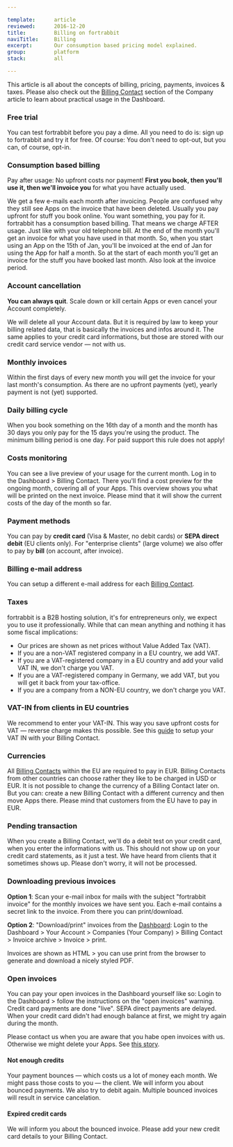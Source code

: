 ```yaml
---

template:      article
reviewed:      2016-12-20
title:         Billing on fortrabbit
naviTitle:     Billing
excerpt:       Our consumption based pricing model explained.
group:         platform
stack:         all

---
```


This article is all about the concepts of billing, pricing, payments, invoices & taxes. Please also check out the [Billing Contact](company#toc-billing-contacts) section of the Company article to learn about practical usage in the Dashboard.


### Free trial

You can test fortrabbit before you pay a dime. All you need to do is: sign up to fortrabbit and try it for free.  Of course: You don't need to opt-out, but you can, of course, opt-in.

### Consumption based billing

Pay after usage: No upfront costs nor payment! **First you book, then you'll use it, then we'll invoice you** for what you have actually used.

We get a few e-mails each month after invoicing. People are confused why they still see Apps on the invoice that have been deleted. Usually you pay upfront for stuff you book online. You want something, you pay for it. fortrabbit has a consumption based billing. That means we charge AFTER usage. Just like with your old telephone bill. At the end of the month you'll get an invoice for what you have used in that month. So, when you start using an App on the 15th of Jan, you'll be invoiced at the end of Jan for using the App for half a month. So at the start of each month you'll get an invoice for the stuff you have booked last month. Also look at the invoice period.


### Account cancellation

**You can always quit**. Scale down or kill certain Apps or even cancel your Account completely.

We will delete all your Account data. But it is required by law to keep your billing related data, that is basically the invoices and infos around it. The same applies to your credit card informations, but those are stored with our credit card service vendor — not with us.


### Monthly invoices

Within the first days of every new month you will get the invoice for your last month's consumption. As there are no upfront payments (yet), yearly payment is not (yet) supported.

### Daily billing cycle

When you book something on the 16th day of a month and the month has 30 days you only pay for the 15 days you're using the product. The minimum billing period is one day. For paid support this rule does not apply!

### Costs monitoring

You can see a live preview of your usage for the current month. Log in to the Dashboard > Billing Contact. There you'll find a cost preview for the ongoing month, covering all of your Apps. This overview shows you what will be printed on the next invoice. Please mind that it will show the current costs of the day of the month so far.


### Payment methods

You can pay by **credit card** (Visa & Master, no debit cards) or **SEPA direct debit** (EU clients only). For "enterprise clients" (large volume) we also offer to pay by **bill** (on account, after invoice).

### Billing e-mail address

You can setup a different e-mail address for each [Billing Contact](/company#toc-billing-contacts).

### Taxes

fortrabbit is a B2B hosting solution, it's for entrepreneurs only, we expect you to use it professionally. While that can mean anything and nothing it has some fiscal implications:

* Our prices are shown as net prices without Value Added Tax (VAT).
* If you are a non-VAT registered company in a EU country, we add VAT.
* If you are a VAT-registered company in a EU country and add your valid VAT IN, we don't charge you VAT.
* If you are a VAT-registered company in Germany, we add VAT, but you will get it back from your tax-office.
* If you are a company from a NON-EU country, we don't charge you VAT.

### VAT-IN from clients in EU countries

We recommend to enter your VAT-IN. This way you save upfront costs for VAT — reverse charge makes this possible. See this [guide](/billing-contact#toc-taxes) to setup your VAT IN with your Billing Contact. 


### Currencies

All [Billing Contacts](/company#toc-billing-contacts) within the EU are required to pay in EUR. Billing Contacts from other countries can choose rather they like to be charged in USD or EUR. It is not possible to change the currency of a Billing Contact later on. But you can: create a new Billing Contact with a different currency and then move Apps there. Please mind that customers from the EU have to pay in EUR.


### Pending transaction

When you create a Billing Contact, we'll do a debit test on your credit card, when you enter the informations with us. This should not show up on your credit card statements, as it just a test. We have heard from clients that it sometimes shows up. Please don't worry, it will not be processed.


### Downloading previous invoices

**Option 1**: Scan your e-mail inbox for mails with the subject "fortrabbit invoice" for the monthly invoices we have sent you. Each e-mail contains a secret link to the invoice. From there you can print/download.

**Option 2**: "Download/print" invoices from the [Dashboard](/dashboard): Login to the Dashboard > Your Account > Companies (Your Company) > Billing Contact > Invoice archive > Invoice > print.

Invoices are shown as HTML > you can use print from the browser to generate and download a nicely styled PDF.



### Open invoices

You can pay your open invoices in the Dashboard yourself like so: Login to the Dashboard > follow the instructions on the "open invoices" warning. Credit card payments are done "live". SEPA direct payments are delayed. When your credit card didn't had enough balance at first, we might try again during the month.

Please contact us when you are aware that you habe open invoices with us. Otherwise we might delete your Apps. See [this story](https://blog.fortrabbit.com/bounced-payment).


#### Not enough credits

Your payment bounces — which costs us a lot of money each month. We might pass those costs to you — the client. We will inform you about bounced payments. We also try to debit again. Multiple bounced invoices will result in service cancelation.


#### Expired credit cards

We will inform you about the bounced invoice. Please add your new credit card details to your Billing Contact.
